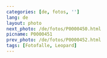 ```yaml
---
categories: [de, fotos, '']
lang: de
layout: photo
next_photo: /de/fotos/P0000450.html
picname: P0000451
prev_photo: /de/fotos/P0000452.html
tags: [Fotofalle, Leopard]
---
```

